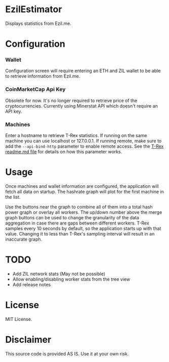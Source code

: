 # EzilEstimator
Displays statistics from Ezil.me.

# Configuration
### Wallet
Configuration screen will require entering an ETH and ZIL wallet to be able to retrieve information from Ezil.me.

### CoinMarketCap Api Key
Obsolete for now. It's no longer required to retrieve price of the cryptocurrencies. Currently using Minerstat API which doesn't require an API key.

### Machines
Enter a hostname to retrieve T-Rex statistics. If running on the same machine you can use localhost or 127.0.0.1. If running remote, make sure to add the `--api-bind-http` parameter to enable remote access. See the [T-Rex readme.md file](https://github.com/TulioAdriano/EzilEstimator/blob/master/T-Rex.md) for details on how this parameter works.

# Usage
Once machines and wallet information are configured, the application will fetch all data on startup. The hashrate graph will plot for the first machine in the list. 

Use the buttons near the graph to combine all of them into a total hash power graph or overlay all workers. The up/down number above the merge graph buttons can be used to change the granularity of the data aggregation in case there are gaps between different workers. T-Rex samples every 10 seconds by default, so the application starts up with that value. Changing it to less than T-Rex's sampling interval will result in an inaccurate graph.

# TODO
* Add ZIL network stats (May not be possible)
* Allow enabling/disabling worker stats from the tree view
* Add release notes

# License
MIT License. 

# Disclaimer
This source code is provided AS IS. Use it at your own risk. 
